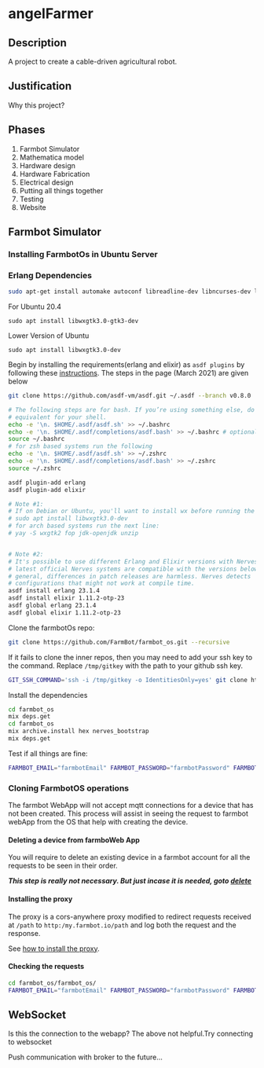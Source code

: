 # angelFarmer

## Description
A project to create a cable-driven agricultural robot.

## Justification
Why this project?

## Phases
1. Farmbot Simulator
2. Mathematica model
3. Hardware design
4. Hardware Fabrication
5. Electrical design
6. Putting all things together
7. Testing
8. Website

## Farmbot Simulator

### Installing FarmbotOs in Ubuntu Server


### Erlang Dependencies

```bash
sudo apt-get install automake autoconf libreadline-dev libncurses-dev libssl-dev libyaml-dev libxslt-dev libffi-dev libtool unixodbc-dev  libgl1-mesa-dev  libglu1-mesa-dev libssh-dev xsltproc fop libxml2-utils
```

For Ubuntu 20.4
```
sudo apt install libwxgtk3.0-gtk3-dev
```

Lower Version of Ubuntu
```
sudo apt install libwxgtk3.0-dev
```

Begin by installing the requirements(erlang and elixir) as `asdf plugins` by following these [instructions](https://hexdocs.pm/nerves/installation.html#Linux). The steps in the page (March 2021) are given below 



```bash
git clone https://github.com/asdf-vm/asdf.git ~/.asdf --branch v0.8.0

# The following steps are for bash. If you’re using something else, do the
# equivalent for your shell.
echo -e '\n. $HOME/.asdf/asdf.sh' >> ~/.bashrc
echo -e '\n. $HOME/.asdf/completions/asdf.bash' >> ~/.bashrc # optional
source ~/.bashrc
# for zsh based systems run the following
echo -e '\n. $HOME/.asdf/asdf.sh' >> ~/.zshrc
echo -e '\n. $HOME/.asdf/completions/asdf.bash' >> ~/.zshrc
source ~/.zshrc

asdf plugin-add erlang
asdf plugin-add elixir

# Note #1:
# If on Debian or Ubuntu, you'll want to install wx before running the next line:
# sudo apt install libwxgtk3.0-dev
# for arch based systems run the next line:
# yay -S wxgtk2 fop jdk-openjdk unzip


# Note #2:
# It's possible to use different Erlang and Elixir versions with Nerves. The
# latest official Nerves systems are compatible with the versions below. In
# general, differences in patch releases are harmless. Nerves detects
# configurations that might not work at compile time.
asdf install erlang 23.1.4
asdf install elixir 1.11.2-otp-23
asdf global erlang 23.1.4
asdf global elixir 1.11.2-otp-23
```

Clone the farmbotOs repo:
```bash
git clone https://github.com/FarmBot/farmbot_os.git --recursive
```

If it fails to clone the inner repos, then you may need to add your ssh key to the command. Replace `/tmp/gitkey` with the path to your github ssh key.
```bash
GIT_SSH_COMMAND='ssh -i /tmp/gitkey -o IdentitiesOnly=yes' git clone https://github.com/FarmBot/farmbot_os.git --recursive
```

Install the dependencies
```bash
cd farmbot_os
mix deps.get
cd farmbot_os
mix archive.install hex nerves_bootstrap
mix deps.get
```

Test if all things are fine:
```bash
FARMBOT_EMAIL="farmbotEmail" FARMBOT_PASSWORD="farmbotPassword" FARMBOT_SERVER="https://my.farm.bot" iex -S mix
```

### Cloning FarmbotOS operations

The farmbot WebApp will not accept mqtt connections for a device that has not been created. This process will assist in seeing the request to farmbot webApp from the OS that help with creating the device.

#### Deleting a device from farmboWeb App
You will require to delete an existing device in a farmbot account for all the requests to be seen in their order.

***This step is really not necessary. But just incase it is needed, goto [delete](http://your-simulator/#/delete)***

#### Installing the proxy
The proxy is a cors-anywhere proxy modified to redirect requests received at `/path` to `http:/my.farmbot.io/path` and log both the request and the response.

See [how to install the proxy](https://github.com/AngelFarmer/cors-escape).

#### Checking the requests

```bash
cd farmbot_os/farmbot_os/
FARMBOT_EMAIL="farmbotEmail" FARMBOT_PASSWORD="farmbotPassword" FARMBOT_SERVER="http://localhost:2000" iex -S mix
```

## WebSocket

Is this the connection to the webapp?
The above not helpful.Try connecting to websocket

Push communication with broker to the future...
